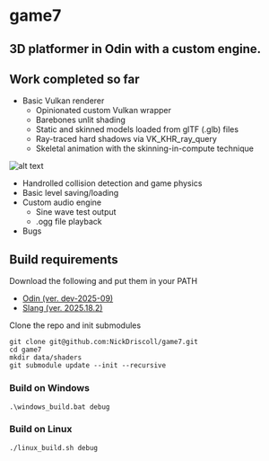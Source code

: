 # game7
3D platformer in Odin with a custom engine.
---
## Work completed so far
- Basic Vulkan renderer
    - Opinionated custom Vulkan wrapper
    - Barebones unlit shading
    - Static and skinned models loaded from glTF (.glb) files
    - Ray-traced hard shadows via VK_KHR_ray_query
    - Skeletal animation with the skinning-in-compute technique

![alt text](complex_anim_999999.gif "Simple 3D walking animation")
- Handrolled collision detection and game physics
- Basic level saving/loading
- Custom audio engine
    - Sine wave test output
    - .ogg file playback
- Bugs

## Build requirements

Download the following and put them in your PATH
- [Odin (ver. dev-2025-09)](https://github.com/odin-lang/Odin/releases/tag/dev-2025-09)
- [Slang (ver. 2025.18.2)](https://github.com/shader-slang/slang/releases/tag/v2025.18.2)

Clone the repo and init submodules
```
git clone git@github.com:NickDriscoll/game7.git
cd game7
mkdir data/shaders
git submodule update --init --recursive
```

### Build on Windows
```
.\windows_build.bat debug
```

### Build on Linux
```
./linux_build.sh debug
```

